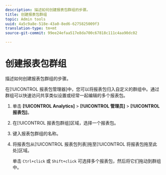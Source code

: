 ```yaml
---
description: 描述如何创建报表包群组的步骤。
title: 创建报表包群组
topic: Admin tools
uuid: 4a5c9a8e-518e-43a0-8ed6-6275825009f3
translation-type: tm+mt
source-git-commit: 99ee24efaa517e8da700c67818c111c4aa90dc02

---
```



# 创建报表包群组

描述如何创建报表包群组的步骤。

在[!UICONTROL 报表包管理器]中，您可以将报表包归入自定义的群组中。通过群组可以快速访问共享类似设置或经常一起编辑的多个报表包。

1. 单击 **[!UICONTROL Analytics]** &gt; **[!UICONTROL 管理员]** &gt; **[!UICONTROL 报表包]**。
1. 在[!UICONTROL 报表包群组]区域，选择一个报表包。
1. 键入报表包群组的名称。
1. 将报表包从[!UICONTROL 报表包列表]拖至[!UICONTROL 将报表包拖至此处]区域。

   单击 `Ctrl+click` 或 `Shift+click` 可选择多个报表包，然后将它们拖动到群组中。
